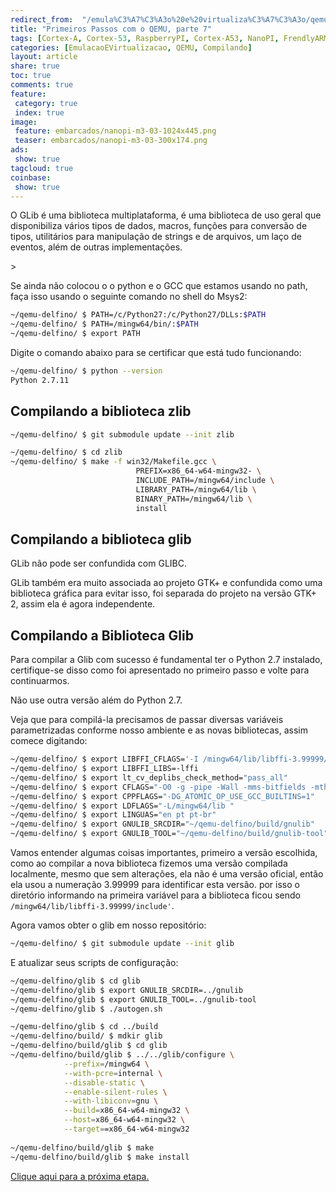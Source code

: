 ```yaml
---
redirect_from:  "/emula%C3%A7%C3%A3o%20e%20virtualiza%C3%A7%C3%A3o/qemu/compilando/Primeiros_Passos_com_o_QEMU-parte-7/"
title: "Primeiros Passos com o QEMU, parte 7" 
tags: [Cortex-A, Cortex-53, RaspberryPI, Cortex-A53, NanoPI, FrendlyARM, ARM, Intel, TBB,  Emulação, Virtualização, KVM, QEMU, VMware, VirtualBox, VBox, Hiper-V, Xen, GNU ARM Eclipse, Eclipse, Windows, RTOS, uOS, ]
categories: [EmulacaoEVirtualizacao, QEMU, Compilando]
layout: article
share: true
toc: true
comments: true
feature:
 category: true
 index: true
image:
 feature: embarcados/nanopi-m3-03-1024x445.png
 teaser: embarcados/nanopi-m3-03-300x174.png
ads: 
 show: true
tagcloud: true
coinbase:
 show: true
---
```


O GLib é uma biblioteca multiplataforma, é uma biblioteca de uso geral que disponibiliza vários tipos de dados, macros, funções para conversão de tipos, utilitários para manipulação de strings e de arquivos, um laço de eventos, além de outras implementações.

<!--more-->>

Se ainda não colocou o o python e o GCC que estamos usando no path, faça isso usando o seguinte comando no shell do Msys2:

```sh
~/qemu-delfino/ $ PATH=/c/Python27:/c/Python27/DLLs:$PATH
~/qemu-delfino/ $ PATH=/mingw64/bin/:$PATH
~/qemu-delfino/ $ export PATH
```

Digite o comando abaixo para se certificar que está tudo funcionando:

```sh
~/qemu-delfino/ $ python --version
Python 2.7.11
```

## Compilando a biblioteca zlib

```sh
~/qemu-delfino/ $ git submodule update --init zlib
```

```sh
~/qemu-delfino/ $ cd zlib
~/qemu-delfino/ $ make -f win32/Makefile.gcc \
                            PREFIX=x86_64-w64-mingw32- \
                            INCLUDE_PATH=/mingw64/include \
                            LIBRARY_PATH=/mingw64/lib \
                            BINARY_PATH=/mingw64/lib \
                            install
```

## Compilando a biblioteca glib

GLib não pode ser confundida com GLIBC.

GLib também era muito associada ao projeto GTK+ e confundida como uma biblioteca gráfica para evitar isso, foi separada do projeto na versão GTK+ 2, assim ela é agora independente.

## Compilando a Biblioteca Glib

Para compilar a Glib com sucesso é fundamental ter o Python 2.7 instalado, certifique-se disso como foi apresentado no primeiro passo e volte para continuarmos. 

Não use outra versão além do Python 2.7.


Veja que para compilá-la precisamos de passar diversas variáveis parametrizadas conforme nosso ambiente e as novas bibliotecas, assim comece digitando:

```sh
~/qemu-delfino/ $ export LIBFFI_CFLAGS='-I /mingw64/lib/libffi-3.99999/include'
~/qemu-delfino/ $ export LIBFFI_LIBS=-lffi
~/qemu-delfino/ $ export lt_cv_deplibs_check_method="pass_all"
~/qemu-delfino/ $ export CFLAGS="-O0 -g -pipe -Wall -mms-bitfields -mthreads -I/mingw64/include"
~/qemu-delfino/ $ export CPPFLAGS="-DG_ATOMIC_OP_USE_GCC_BUILTINS=1"
~/qemu-delfino/ $ export LDFLAGS="-L/mingw64/lib "
~/qemu-delfino/ $ export LINGUAS="en pt pt-br"
~/qemu-delfino/ $ export GNULIB_SRCDIR="~/qemu-delfino/build/gnulib"  
~/qemu-delfino/ $ export GNULIB_TOOL="~/qemu-delfino/build/gnulib-tool"
```

Vamos entender algumas coisas importantes, primeiro a versão escolhida, como ao compilar a nova biblioteca fizemos uma versão compilada localmente, mesmo que sem alterações, ela não é uma versão oficial, então ela usou a numeração 3.99999 para identificar esta versão. por isso o diretório informando na primeira variável para a biblioteca ficou sendo `/mingw64/lib/libffi-3.99999/include'`.

Agora vamos obter o glib em nosso repositório:

```sh
~/qemu-delfino/ $ git submodule update --init glib
```

E atualizar seus scripts de configuração:

```sh
~/qemu-delfino/glib $ cd glib
~/qemu-delfino/glib $ export GNULIB_SRCDIR=../gnulib 
~/qemu-delfino/glib $ export GNULIB_TOOL=../gnulib-tool 
~/qemu-delfino/glib $ ./autogen.sh
```

```sh
~/qemu-delfino/glib $ cd ../build
~/qemu-delfino/build/ $ mdkir glib
~/qemu-delfino/build/glib $ cd glib
~/qemu-delfino/build/glib $ ../../glib/configure \
            --prefix=/mingw64 \
            --with-pcre=internal \
            --disable-static \
            --enable-silent-rules \
            --with-libiconv=gnu \
            --build=x86_64-w64-mingw32 \
            --host=x86_64-w64-mingw32 \
            --target==x86_64-w64-mingw32 
            
~/qemu-delfino/build/glib $ make
~/qemu-delfino/build/glib $ make install
```



[Clique aqui para a próxima etapa.](http://carlosdelfino.eti.br/emula%C3%A7%C3%A3o%20e%20virtualiza%C3%A7%C3%A3o/qemu/compilando/Primeiros_Passos_com_o_QEMU-parte-8/)